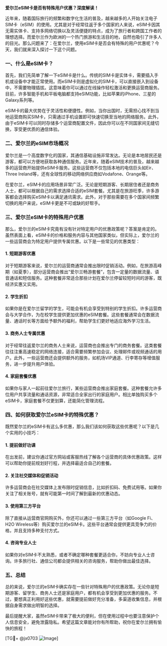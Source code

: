 **爱尔兰eSIM卡是否有特殊用户优惠？深度解读！**

近年来，随着国际旅行的频繁和数字化生活的普及，越来越多的人开始关注电子SIM卡（eSIM）的使用。尤其是对于经常往返于多个国家的人来说，eSIM卡因其无需实体卡、支持多网络切换以及灵活便捷的特点，成为了旅行者和跨国工作者的理想选择。而爱尔兰作为欧洲的一个热门旅游和生活目的地，自然也吸引了许多人的目光。那么问题来了：在爱尔兰，使用eSIM卡是否会有特殊的用户优惠呢？今天，我们就来深入探讨一下这个问题。

### 一、什么是eSIM卡？

首先，我们先简单了解一下eSIM卡是什么。传统的SIM卡是实体卡，需要插入手机或设备中才能正常使用。而eSIM卡则是虚拟化的SIM卡，可以直接嵌入到设备中，不需要物理插拔。这意味着你可以通过在线操作轻松激活和更换运营商服务。目前，许多智能手机和平板电脑都支持eSIM功能，比如苹果的iPhone、三星的Galaxy系列等。

eSIM卡的最大优势在于灵活性和便捷性。例如，当你出国时，无需担心找不到当地运营商购买SIM卡，只需通过手机设置即可快速切换至当地的网络服务。此外，由于eSIM卡可以同时存储多个运营商配置文件，因此你可以在不同国家间无缝切换，享受更优质的通信体验。

### 二、爱尔兰的eSIM市场概况

爱尔兰是一个高度数字化的国家，其通信基础设施非常发达。无论是本地居民还是游客，都可以方便地获取各种通信服务。近年来，随着eSIM技术的普及，越来越多的运营商开始提供eSIM卡服务。这些运营商不仅包括本地的电信巨头如Eir、Three Ireland等，还有全球性的移动网络供应商如Vodafone、Orange等。

在爱尔兰，eSIM卡的应用场景非常广泛。无论是短期游客、长期居住者还是商务人士，都可以根据自己的需求选择合适的eSIM套餐。尤其是在旅游旺季，许多游客都会选择购买eSIM卡以满足通讯需求。此外，对于那些需要在多个国家间频繁切换的用户来说，eSIM卡更是不可或缺的好帮手。

### 三、爱尔兰eSIM卡的特殊用户优惠

那么，爱尔兰的eSIM卡究竟有没有针对特定用户的优惠政策呢？答案是肯定的。虽然表面上看，eSIM卡的价格和服务内容与其他国家类似，但实际上，爱尔兰的一些运营商会为特定用户提供专属优惠。以下是一些常见的优惠类型：

#### 1. **短期游客优惠**
对于短期游客来说，爱尔兰的运营商通常会推出限时促销活动。例如，在旅游高峰期（如夏季），部分运营商会推出“爱尔兰畅游套餐”，包含一定量的数据流量、语音通话和短信服务。这种套餐非常适合那些计划在爱尔兰停留较短时间的游客，既经济实惠又实用。

#### 2. **学生折扣**
如果你是在爱尔兰留学的学生，可能会有机会享受到特别的学生折扣。许多运营商会与大学合作，为在校学生提供更加优惠的eSIM套餐。这些套餐通常会在数据流量、通话时长等方面给予额外的福利，帮助学生们更好地适应海外学习生活。

#### 3. **商务人士专属优惠**
对于经常往返爱尔兰的商务人士来说，运营商也会推出专门的商务套餐。这类套餐往往注重高速稳定的网络连接，适合需要频繁参加会议、处理邮件或视频通话的用户。此外，一些运营商还会提供额外的服务，如机场VIP通道、行李寄存等增值服务，进一步提升用户体验。

#### 4. **家庭套餐优惠**
如果你与家人一起前往爱尔兰旅行，某些运营商会推出家庭套餐。这种套餐允许多位用户共享流量和通话资源，非常适合全家出行的家庭用户。相比单独购买多个eSIM卡，家庭套餐不仅更划算，还能简化管理流程。

### 四、如何获取爱尔兰eSIM卡的特殊优惠？

既然爱尔兰的eSIM卡有这么多优惠，那么我们该如何获取这些优惠呢？以下是几个实用的小技巧：

#### 1. **提前做好功课**
在出发前，建议你通过官方网站或客服热线了解各个运营商的具体优惠政策。这样可以帮助你提前规划好行程，并选择最适合自己的套餐。

#### 2. **关注社交媒体和促销活动**
许多运营商会在社交媒体上发布限时促销信息，比如折扣码、免费试用等。如果你关注了相关账号，就有可能第一时间了解到最新的优惠动态。

#### 3. **使用第三方平台**
除了直接从运营商官网购买外，你还可以通过一些第三方平台（如Google Fi、H2O Wireless等）购买爱尔兰的eSIM卡。这些平台通常会提供更具竞争力的价格，并且支持多种支付方式。

#### 4. **咨询专业人士**
如果你对eSIM卡不太熟悉，或者不确定哪种套餐更适合你，不妨向专业人士咨询。许多旅行社、通信公司都会提供相关的咨询服务，帮助你做出最佳选择。

### 五、总结

总的来说，爱尔兰的eSIM卡确实存在一些针对特殊用户的优惠政策。无论你是短期游客、留学生、商务人士还是家庭用户，都有机会享受到更加优惠的服务。不过，要想真正利用好这些优惠，就需要提前做好充分准备，多渠道收集信息，并根据自身需求做出明智的选择。

最后提醒大家，虽然eSIM卡带来了极大的便利，但在使用过程中也要注意保护个人信息安全，避免泄露隐私。希望这篇文章能对你有所帮助，祝你在爱尔兰拥有愉快的旅程！

[TG💪+ @jx0703 ![Image](https://github.com/user-attachments/assets/dbca1d08-cadb-493c-b0ec-ad6f7a83f270)]